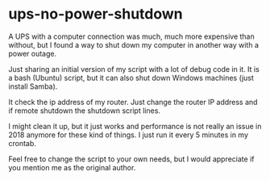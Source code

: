 # ups-no-power-shutdown
A UPS with a computer connection was much, much more expensive than without, but I found a way to shut down my computer in another way with a power outage.

Just sharing an initial version of my script with a lot of debug code in it. It is a bash (Ubuntu) script, but it can also shut down Windows machines (just install Samba).

It check the ip address of my router. Just change the router IP address and if remote shutdown the shutdown script lines.

I might clean it up, but it just works and performance is not really an issue in 2018 anymore for these kind of things. I just run it every 5 minutes in my crontab.

Feel free to change the script to your own needs, but I would appreciate if you mention me as the original author.
